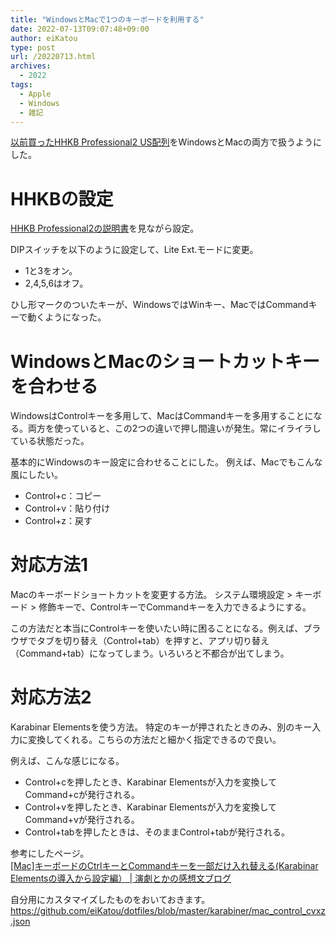 ```yaml
---
title: "WindowsとMacで1つのキーボードを利用する"
date: 2022-07-13T09:07:48+09:00
author: eiKatou
type: post
url: /20220713.html
archives:
  - 2022
tags:
  - Apple
  - Windows
  - 雑記
---
```


[以前買ったHHKB Professional2 US配列](20180512.html)をWindowsとMacの両方で扱うようにした。

<!--more-->
# HHKBの設定
[HHKB Professional2の説明書](https://www.pfu.fujitsu.com/hhkeyboard/manual/p1pa50951-1380_02.pdf)を見ながら設定。

DIPスイッチを以下のように設定して、Lite Ext.モードに変更。
- 1と3をオン。
- 2,4,5,6はオフ。

ひし形マークのついたキーが、WindowsではWinキー、MacではCommandキーで動くようになった。

# WindowsとMacのショートカットキーを合わせる
WindowsはControlキーを多用して、MacはCommandキーを多用することになる。両方を使っていると、この2つの違いで押し間違いが発生。常にイライラしている状態だった。

基本的にWindowsのキー設定に合わせることにした。
例えば、Macでもこんな風にしたい。
- Control+c：コピー
- Control+v：貼り付け
- Control+z：戻す

# 対応方法1
Macのキーボードショートカットを変更する方法。
システム環境設定 > キーボード > 修飾キーで、ControlキーでCommandキーを入力できるようにする。

この方法だと本当にControlキーを使いたい時に困ることになる。例えば、ブラウザでタブを切り替え（Control+tab）を押すと、アプリ切り替え（Command+tab）になってしまう。いろいろと不都合が出てしまう。

# 対応方法2
Karabinar Elementsを使う方法。
特定のキーが押されたときのみ、別のキー入力に変換してくれる。こちらの方法だと細かく指定できるので良い。

例えば、こんな感じになる。
- Control+cを押したとき、Karabinar Elementsが入力を変換してCommand+cが発行される。
- Control+vを押したとき、Karabinar Elementsが入力を変換してCommand+vが発行される。
- Control+tabを押したときは、そのままControl+tabが発行される。

参考にしたページ。  
[[Mac]キーボードのCtrlキーとCommandキーを一部だけ入れ替える(Karabinar Elementsの導入から設定編） | 演劇とかの感想文ブログ](https://blog.kansolink.com/develop/iphone/howtochange-ctrl-cmd-for-somekey/)

自分用にカスタマイズしたものをおいておきます。  
https://github.com/eiKatou/dotfiles/blob/master/karabiner/mac_control_cvxz.json


